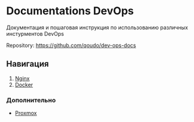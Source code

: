 # Documentations DevOps
Документация и пошаговая инструкция по использованию различных инстурментов DevOps

Repository: https://github.com/qoudo/dev-ops-docs

## Навигация

1. [Nginx](./nginx/NGINX.md)
2. [Docker](./docker/DOCKER.md)

### Дополнительно

 - [Proxmox](./proxmox/PROXMOX.md)

